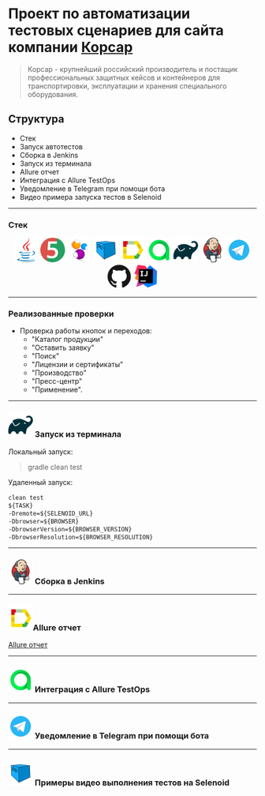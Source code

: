 # Проект по автоматизации тестовых сценариев для сайта компании [Корсар](https://korsarcase.ru/)

> Корсар - крупнейший российский производитель и постащик профессиональных защитных кейсов и контейнеров
> для транспортировки, эксплуатации и хранения специального оборудования.

## Структура

* Стек
* Запуск автотестов
* Сборка в Jenkins
* Запуск из терминала
* Allure отчет
* Интеграция с Allure TestOps
*  Уведомление в Telegram при помощи бота
* Видео примера запуска тестов в Selenoid
---

### Стек

<p align="center">  
<a href="https://www.java.com/"><img src='media/icons/java.svg' width="50"/></a> 
<a href="https://junit.org/junit5/"><img src='media/icons/junit.svg' width="50"/></a> 
<a href="https://selenide.org/"><img src='media/icons/Selenide.svg' width="50"/></a> 
<a href="https://aerokube.com/selenoid/"><img src='media/icons/Selenoid.svg' width="50"/></a> 
<a href="https://allurereport.org/"><img src='media/icons/Allure_Report.svg' width="50"/></a> 
<img src='media/icons/Allure_TO.svg' width="50"/></a> 
<a href="https://gradle.org/"><img src='media/icons/gradle.svg' width="50"/></a> 
<a href="https://www.jenkins.io/"><img src='media/icons/jenkins.svg' width="50"/></a> 
<a href="https://web.telegram.org/"><img src='media/icons/telegram.svg' width="50"/></a> 
<a href="https://github.com/"><img src='media/icons/github.svg' width="50"/></a> 
<a href="https://www.jetbrains.com/idea/"><img src='media/icons/intellij.svg' width="50"/></a> 
</p>

---
### Реализованные проверки
- Проверка работы кнопок и переходов:
  - "Каталог продукции"
  - "Оставить заявку"
  - "Поиск"
  - "Лицензии и сертификаты"
  - "Производство"
  - "Пресс-центр"
  - "Применение".

---
### <img src='media/icons/gradle.svg' width="50"/> Запуск из терминала

Локальный запуск:

>gradle clean test
>
Удаленный запуск:
```
clean test
${TASK} 
-Dremote=${SELENOID_URL}  
-Dbrowser=${BROWSER}  
-DbrowserVersion=${BROWSER_VERSION}  
-DbrowserResolution=${BROWSER_RESOLUTION}
```

---
### <img src='media/icons/jenkins.svg' width="50"/> Сборка в Jenkins

---

### <img src='media/icons/Allure_Report.svg' width="50"/>Allure отчет
[Allure отчет]()

---
### <img src='media/icons/Allure_TO.svg' width="50"/> Интеграция с Allure TestOps

---
### <img src='media/icons/telegram.svg' width="50"/> Уведомление в Telegram при помощи бота

---
### <img src='media/icons/Selenoid.svg' width="50"/> Примеры видео выполнения тестов на Selenoid
